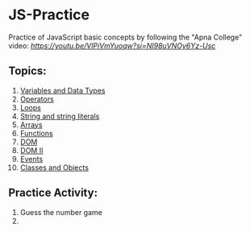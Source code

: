 # JS-Practice
Practice of JavaScript basic concepts by following the "Apna College" video: *https://youtu.be/VlPiVmYuoqw?si=NI98uVNOy6Yz-Usc*

## Topics:

1. [Variables and Data Types](https://github.com/Faiqa-batool/JS-Practice/tree/main/1.%20Variables%20and%20Data%20types)
2. [Operators](https://github.com/Faiqa-batool/JS-Practice/tree/main/2.%20Operators)
3. [Loops](https://github.com/Faiqa-batool/JS-Practice/tree/main/3.%20Loops)
4. [String and string literals](https://github.com/Faiqa-batool/JS-Practice/tree/main/4.%20String%20and%20string%20literals)
5. [Arrays](https://github.com/Faiqa-batool/JS-Practice/tree/main/5.%20Arrays)
6. [Functions](https://github.com/Faiqa-batool/JS-Practice/tree/main/6.%20Functions)
7. [DOM](https://github.com/Faiqa-batool/JS-Practice/tree/main/7.%20DOM)
8. [DOM II](https://github.com/Faiqa-batool/JS-Practice/tree/main/8.%20DOM%20II)
9. [Events](https://github.com/Faiqa-batool/JS-Practice/tree/main/9.%20Events)
10. [Classes and Objects](https://github.com/Faiqa-batool/JS-Practice/tree/main/10.%20Classes%20and%20Objects)

## Practice Activity:

1. Guess the number game
2. 
